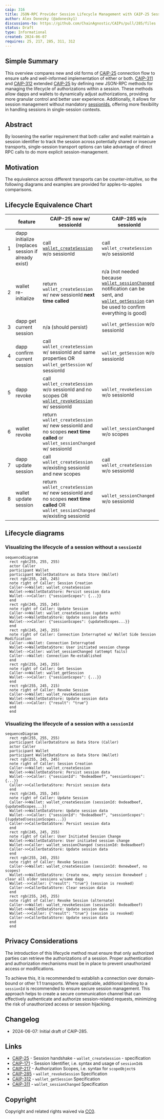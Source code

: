 ```yaml
---
caip: 316
title: JSON-RPC Provider Session Lifecycle Management with CAIP-25 Sessions BCP
author: Alex Donesky (@adonesky1)
discussions-to: https://github.com/ChainAgnostic/CAIPs/pull/285/files
status: Draft
type: Informational
created: 2024-06-07
requires: 25, 217, 285, 311, 312
---
```


## Simple Summary

This overview compares new and old forms of [CAIP-25][] connection flow to ensure safe and well-informed implementation of either or both.
[CAIP-311][] and [CAIP-312][] extended [CAIP-25][] by defining new JSON-RPC methods for managing the lifecycle of authorizations within a session.
These methods allow dapps and wallets to dynamically adjust authorizations, providing more granular control and better user experience.
Additionally, it allows for session management without mandatory [sessionIds][CAIP-171], offering more flexibility in handling sessions in single-session contexts.

## Abstract

By loosening the earlier requirement that both caller and wallet maintain a session identifier to track the session across potentially shared or insecure transports, single-session transport options can take advantage of direct RPC calls to do more explicit session-management.

## Motivation

The equivalence across different transports can be counter-intuitive, so the following diagrams and examples are provided for apples-to-apples comparisons.

## Lifecycle Equivalence Chart

||feature|CAIP-25 now w/ sessionId|CAIP-285 w/o sessionId|
|---|---|---|---|
|1|dapp initialize (replaces session if already exist)|call [`wallet_createSession`][CAIP-25] w/o sessionId |call `wallet_createSession` w/o sessionId|
|2|wallet re-initialize|return `wallet_createSession` w/ new sessionId **next time called**|n/a (not needed because [`wallet_sessionChanged`][CAIP-311] notification can be sent, and [`wallet_getSession`][CAIP-312] can be used to confirm everything is good)|
|3|dapp get current session|n/a (should persist)|`wallet_getSession` w/o sessionId|
|4|dapp confirm current session|call `wallet_createSession` w/ sessionId and same properties OR `wallet_getSession` w/ sessionId|`wallet_getSession` w/o sessionId|
|5|dapp revoke|call `wallet_createSession` w/o sessionId and no scopes OR [`wallet_revokeSession`][CAIP-285] w/ sessionId |`wallet_revokeSession`  w/o sessionId|
|6|wallet revoke|return `wallet_createSession` w/ new sessionId and no scopes **next time called** or `wallet_sessionChanged` w/ sessionId |`wallet_sessionChanged`  w/o scopes|
|7|dapp update session|call `wallet_createSession` w/existing sessionId and new scopes|call `wallet_createSession` w/o sessionId|
|8|wallet update session|return `wallet_createSession` w/ new sessionId and no scopes **next time called** OR `wallet_sessionChanged` w/existing sessionId|`wallet_sessionChanged` w/o sessionId|

## Lifecycle diagrams

### Visualizing the lifecycle of a session without a `sessionId`

```mermaid
sequenceDiagram
  rect rgb(255, 255, 255)
  actor Caller
  participant Wallet
  participant WalletDataStore as Data Store (Wallet)
  rect rgb(255, 245, 245)
  note right of Caller: Session Creation
  Caller->>Wallet: wallet_createSession
  Wallet->>WalletDataStore: Persist session data
  Wallet-->>Caller: {"sessionScopes": {...}}
  end
  rect rgb(245, 255, 245)
  note right of Caller: Update Session
  Caller->>Wallet: wallet_createSession (update auth)
  Wallet->>WalletDataStore: Update session data
  Wallet-->>Caller: {"sessionScopes": {updatedScopes...}}
  end
  rect rgb(245, 245, 255)
  note right of Caller: Connection Interrupted w/ Wallet Side Session Modification
  Caller-->Wallet: Connection Interrupted
  Wallet->>WalletDataStore: User initiated session change
  Wallet-->Caller: wallet_sessionChanged (attempt fails)
  Caller-->Wallet: Connection Re-established
  end
  rect rgb(255, 245, 255)
  note right of Caller: Get Session
  Caller->>Wallet: wallet_getSession
  Wallet-->>Caller: {"sessionScopes": {...}}
  end
  rect rgb(255, 245, 215)
  note right of Caller: Revoke Session
  Caller->>Wallet: wallet_revokeSession
  Wallet->>WalletDataStore: Update session data
  Wallet-->>Caller: {"result": "true"}
  end
  end
```

### Visualizing the lifecycle of a session **with** a `sessionId`

```mermaid
sequenceDiagram
  rect rgb(255, 255, 255)
  participant CallerDataStore as Data Store (Caller)
  actor Caller
  participant Wallet
  participant WalletDataStore as Data Store (Wallet)
  rect rgb(255, 245, 245)
  note right of Caller: Session Creation
  Caller->>Wallet: wallet_createSession
  Wallet->>WalletDataStore: Persist session data
  Wallet-->>Caller: {"sessionId": "0xdeadbeef", "sessionScopes": {...}}
  Caller->>CallerDataStore: Persist session data
  end
  rect rgb(245, 255, 245)
  note right of Caller: Update Session
  Caller->>Wallet: wallet_createSession (sessionId: 0xdeadbeef, {updatedScopes...})
  Wallet->>WalletDataStore: Update session data
  Wallet-->>Caller: {"sessionId": "0xdeadbeef", "sessionScopes": {(updated)sessionScopes...}}
  Caller->>CallerDataStore: Persist session data
  end
  rect rgb(245, 245, 255)
  note right of Caller: User Initiated Session Change
  Wallet->>WalletDataStore: User initiated session change
  Wallet->>Caller: wallet_sessionChanged (sessionId: 0xdeadbeef)
  Caller->>CallerDataStore: Update session data
  end
  rect rgb(255, 245, 255)
  note right of Caller: Revoke Session
  Caller->>Wallet: wallet_createSession (sessionId: 0xnewbeef, no scopes)
  Wallet->>WalletDataStore: Create new, empty session 0xnewbeef ; clear all older sessions w/same dapp
  Wallet-->>Caller: {"result": "true"} (session is revoked)
  Caller->>CallerDataStore: Clear session data
  end
  rect rgb(255, 245, 255)
  note right of Caller: Revoke Session (alternate)
  Caller->>Wallet: wallet_revokeSession (sessionId: 0xdeadbeef)
  Wallet->>WalletDataStore: Update session data
  Wallet-->>Caller: {"result": "true"} (session is revoked)
  Caller->>CallerDataStore: Update session data
  end
  end
```
## Privacy Considerations

The introduction of this lifecycle method must ensure that only authorized parties can retrieve the authorizations of a session. Proper authentication and authorization mechanisms must be in place to prevent unauthorized access or modifications.

To achieve this, it is recommended to establish a connection over domain-bound or other 1:1 transports. Where applicable, additional binding to a `sessionId` is recommended to ensure secure session management. This approach helps to create a secure communication channel that can effectively authenticate and authorize session-related requests, minimizing the risk of unauthorized access or session hijacking.
## Changelog

- 2024-06-07: Initial draft of CAIP-285.

## Links


- [CAIP-25][] - Session handshake - `wallet_createSession` - specification
- [CAIP-171][] - Session Identifier, i.e. syntax and usage of `sessionId`s
- [CAIP-217][] - Authorization Scopes, i.e. syntax for `scopeObject`s
- [CAIP-285][] - `wallet_revokeSession` Specification
- [CAIP-312][] - `wallet_getSession` Specification
- [CAIP-311][] - `wallet_sessionChanged` Specification

[CAIP-25]: https://chainagnostic.org/CAIPs/caip-25
[CAIP-171]: https://chainagnostic.org/CAIPs/caip-171
[CAIP-217]: https://chainagnostic.org/CAIPs/caip-217
[CAIP-285]: https://chainagnostic.org/CAIPs/caip-285
[CAIP-312]: https://chainagnostic.org/CAIPs/caip-312
[CAIP-311]: https://chainagnostic.org/CAIPs/caip-311

## Copyright

Copyright and related rights waived via [CC0](../LICENSE).
